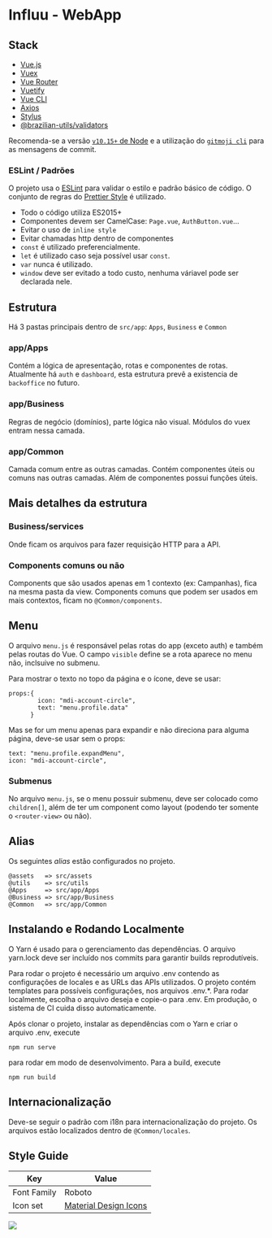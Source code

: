 # Influu - WebApp

## Stack

- [Vue.js](https://vuejs.org/)
- [Vuex](https://vuex.vuejs.org/)
- [Vue Router](https://router.vuejs.org/)
- [Vuetify](https://vuetifyjs.com/)
- [Vue CLI](https://cli.vuejs.org/)
- [Axios](https://github.com/axios/axios)
- [Stylus](https://stylus-lang.com/)
- [@brazilian-utils/validators](https://github.com/brazilian-utils/brazilian-utils)

Recomenda-se a versão [`v10.15+` de Node](https://nodejs.org/en/download/) e a utilização do [`gitmoji cli`](https://github.com/carloscuesta/gitmoji-cli) para as mensagens de commit.

### ESLint / Padrões

O projeto usa o [ESLint](https://eslint.org/) para validar o estilo e padrão básico de código.
O conjunto de regras do [Prettier Style](https://github.com/prettier/prettier-eslint) é utilizado.

- Todo o código utiliza ES2015+
- Componentes devem ser CamelCase: `Page.vue`, `AuthButton.vue`...
- Evitar o uso de `inline style`
- Evitar chamadas http dentro de componentes
- `const` é utilizado preferencialmente.
- `let` é utilizado caso seja possível usar `const`.
- `var` nunca é utilizado.
- `window` deve ser evitado a todo custo, nenhuma váriavel pode ser declarada nele.

## Estrutura
Há 3 pastas principais dentro de `src/app`: `Apps`, `Business` e `Common`

### app/Apps
Contém a lógica de apresentação, rotas e componentes de rotas.
Atualmente há `auth` e `dashboard`, esta estrutura prevê a existencia de `backoffice` no futuro.

### app/Business
Regras de negócio (domínios), parte lógica não visual.
Módulos do vuex entram nessa camada.

### app/Common
Camada comum entre as outras camadas.
Contém componentes úteis ou comuns nas outras camadas.
Além de componentes possui funções úteis.

## Mais detalhes da estrutura

### Business/services
Onde ficam os arquivos para fazer requisição HTTP para a API.

### Components comuns ou não
Components que são usados apenas em 1 contexto (ex: Campanhas), fica na mesma pasta da view.
Components comuns que podem ser usados em mais contextos, ficam no `@Common/components`.

## Menu
O arquivo `menu.js` é responsável pelas rotas do app (exceto auth) e também pelas routas do Vue.
O campo `visible` define se a rota aparece no menu não, inclsuive no submenu.

Para mostrar o texto no topo da página e o ícone, deve se usar:
```
props:{
        icon: "mdi-account-circle",
        text: "menu.profile.data"
      }
```

Mas se for um menu apenas para expandir e não direciona para alguma página, deve-se usar sem o props:
```
text: "menu.profile.expandMenu",
icon: "mdi-account-circle",
```

### Submenus
No arquivo `menu.js`, se o menu possuir submenu, deve ser colocado como `children[]`, além de ter um component como layout (podendo ter somente o `<router-view>` ou não).

## Alias

Os seguintes _alias_ estão configurados no projeto.

```
@assets   => src/assets
@utils    => src/utils
@Apps     => src/app/Apps
@Business => src/app/Business
@Common   => src/app/Common
```

## Instalando e Rodando Localmente

O Yarn é usado para o gerenciamento das dependências. O arquivo yarn.lock deve ser incluído nos commits para garantir builds reprodutíveis.

Para rodar o projeto é necessário um arquivo .env contendo as configurações de locales e as URLs das APIs utilizados. O projeto contém templates para possíveis configurações, nos arquivos .env.*. Para rodar localmente, escolha o arquivo deseja e copie-o para .env. Em produção, o sistema de CI cuida disso automaticamente.

Após clonar o projeto, instalar as dependências com o Yarn e criar o arquivo .env, execute

```
npm run serve
```

para rodar em modo de desenvolvimento. Para a build, execute

```
npm run build
```

## Internacionalização

Deve-se seguir o padrão com i18n para internacionalização do projeto.
Os arquivos estão localizados dentro de `@Common/locales`.


## Style Guide

| Key | Value |
|--|--|
| Font Family | Roboto |
| Icon set | [Material Design Icons](https://materialdesignicons.com) |

![](assets/images/colors.jpeg)

